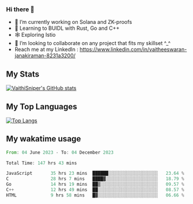 ### Hi there 👋

- 🔭 I’m currently working on Solana and ZK-proofs
- 📖 Learning to BUIDL with Rust, Go and C++
- 🕸️ Exploring Istio
- 👯 I’m looking to collaborate on any project that fits my skillset ^_^
- Reach me at my LinkedIn : https://www.linkedin.com/in/vaitheeswaran-janakiraman-8231a3200/

## My Stats
[![VaithiSniper's GitHub stats](https://github-readme-stats.vercel.app/api?username=VaithiSniper&hide=stars&theme=radical)](https://github.com/anuraghazra/github-readme-stats)

## My Top Languages

[![Top Langs](https://github-readme-stats.vercel.app/api/top-langs/?username=VaithiSniper&layout=compact)](https://github.com/anuraghazra/github-readme-stats)

## My wakatime usage

<!--START_SECTION:waka-->

```rust
From: 04 June 2023 - To: 04 December 2023

Total Time: 147 hrs 43 mins

JavaScript       35 hrs 23 mins  ██████░░░░░░░░░░░░░░░░░░░   23.64 %
C                28 hrs 7 mins   ████▓░░░░░░░░░░░░░░░░░░░░   18.79 %
Go               14 hrs 19 mins  ██▒░░░░░░░░░░░░░░░░░░░░░░   09.57 %
C++              12 hrs 49 mins  ██░░░░░░░░░░░░░░░░░░░░░░░   08.57 %
HTML             9 hrs 58 mins   █▓░░░░░░░░░░░░░░░░░░░░░░░   06.66 %
```

<!--END_SECTION:waka-->

